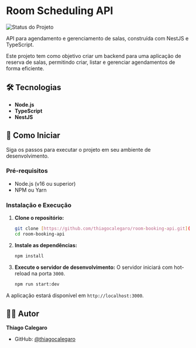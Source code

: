 # Room Scheduling API

![Status do Projeto](https://img.shields.io/badge/status-em%20desenvolvimento-yellow)

API para agendamento e gerenciamento de salas, construída com NestJS e TypeScript.

Este projeto tem como objetivo criar um backend para uma aplicação de reserva de salas, permitindo criar, listar e gerenciar agendamentos de forma eficiente.

## 🛠️ Tecnologias

* **Node.js**
* **TypeScript**
* **NestJS**

## 🚀 Como Iniciar

Siga os passos para executar o projeto em seu ambiente de desenvolvimento.

### Pré-requisitos

* Node.js (v16 ou superior)
* NPM ou Yarn

### Instalação e Execução

1.  **Clone o repositório:**
    ```bash
    git clone [https://github.com/thiagocalegaro/room-booking-api.git](https://github.com/thiagocalegaro/room-booking-api.git)
    cd room-booking-api
    ```

2.  **Instale as dependências:**
    ```bash
    npm install
    ```

3.  **Execute o servidor de desenvolvimento:**
    O servidor iniciará com hot-reload na porta `3000`.
    ```bash
    npm run start:dev
    ```

A aplicação estará disponível em `http://localhost:3000`.

## 👨‍💻 Autor

**Thiago Calegaro**
* GitHub: [@thiagocalegaro](https://github.com/thiagocalegaro)